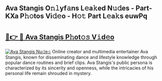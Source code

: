 ## Ava Stangis O𝚗𝚕yf𝚊ns L𝚎a𝚔ed N𝚞𝚍es - Part-KXa P𝚑𝚘tos Vi𝚍𝚎o - H𝚘𝚝 Part L𝚎a𝚔s euwPq

# <h2><a href="http://kfe8vp.oniu.top/?m=Ava+Stangis">🔗👉 🔴 Ava Stangis P𝚑ot𝚘𝚜 V𝚒d𝚎o</a></h2>

[![Ava Stangis Nu𝚍e𝚜](https://i.imgur.com/0qMVB7G.gif)](http://kfe8vp.oniu.top/?m=Ava+Stangis)
Online creator and multimedia entertainer Ava Stangis, known for disseminating dance and lifestyle knowledge through popular dance routines and brief clips. Ava Stangis's public persona is characterized by its sincerity and openness, while the intricacies of his personal life remain shrouded in mystery.  
